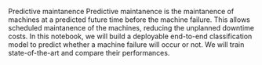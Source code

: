 
Predictive maintanence Predictive maintanence is the maintanence of machines at a predicted future time before the machine failure. This allows scheduled maintanence of the machines, reducing the unplanned downtime costs.  In this notebook, we will build a deployable end-to-end classification model to predict whether a machine failure will occur or not. We will train state-of-the-art and compare their performances.
